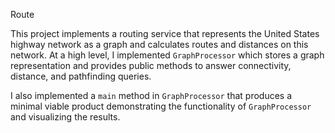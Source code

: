 Route

This project implements a routing service that represents the United States highway network as a graph and calculates routes and distances on this network. At a high level, I implemented `GraphProcessor` which stores a graph representation and provides public methods to answer connectivity, distance, and pathfinding queries. 

I also implemented a `main` method in `GraphProcessor` that produces a minimal viable product demonstrating the functionality of `GraphProcessor` and visualizing the results. 
